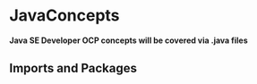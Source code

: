 # JavaConcepts
**Java SE Developer OCP concepts will be covered via .java files**

## Imports and Packages
